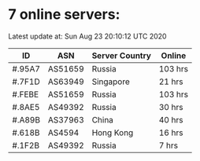 # 7 online servers:

Latest update at: Sun Aug 23 20:10:12 UTC 2020

| ID | ASN | Server Country | Online |
| -- | --- | -------------- | ------ |
| #.95A7 | AS51659 | Russia | 103 hrs |
| #.7F1D | AS63949 | Singapore | 21 hrs |
| #.FEBE | AS51659 | Russia | 103 hrs |
| #.8AE5 | AS49392 | Russia | 30 hrs |
| #.A89B | AS37963 | China | 40 hrs |
| #.618B | AS4594 | Hong Kong | 16 hrs |
| #.1F2B | AS49392 | Russia | 7 hrs |

